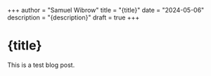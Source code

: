 +++
author = "Samuel Wibrow"
title = "{title}"
date = "2024-05-06"
description = "{description}"
draft = true
+++

# {title}

This is a test blog post.
